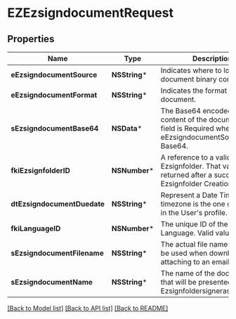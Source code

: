 # EZEzsigndocumentRequest

## Properties
Name | Type | Description | Notes
------------ | ------------- | ------------- | -------------
**eEzsigndocumentSource** | **NSString*** | Indicates where to look for the document binary content. | 
**eEzsigndocumentFormat** | **NSString*** | Indicates the format of the document. | 
**sEzsigndocumentBase64** | **NSData*** | The Base64 encoded binary content of the document.  This field is Required when eEzsigndocumentSource &#x3D; Base64. | [optional] 
**fkiEzsignfolderID** | **NSNumber*** | A reference to a valid Ezsignfolder.  That value is returned after a successful Ezsignfolder Creation. | 
**dtEzsigndocumentDuedate** | **NSString*** | Represent a Date Time. The timezone is the one configured in the User&#39;s profile. | 
**fkiLanguageID** | **NSNumber*** | The unique ID of the Language.  Valid values:  |Value|Description| |-|-| |1|French| |2|English| | 
**sEzsigndocumentFilename** | **NSString*** | The actual file name that will be used when downloading or attaching to an email. | 
**sEzsigndocumentName** | **NSString*** | The name of the document that will be presented to Ezsignfoldersignerassociations | 

[[Back to Model list]](../README.md#documentation-for-models) [[Back to API list]](../README.md#documentation-for-api-endpoints) [[Back to README]](../README.md)


